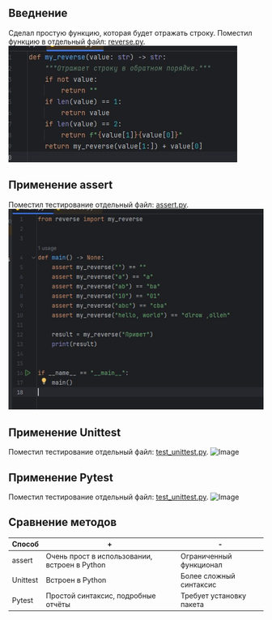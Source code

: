 ## Введнение
Сделал простую функцию, которая будет отражать строку. Поместил функцию в отдельный файл: [reverse.py](https://github.com/ytkinroman/urfu_1/blob/main/reverse.py).
![Image](github_img/img_function.jpg)

 
 
 
## Применение assert
Поместил тестирование отдельный файл: [assert.py](https://github.com/ytkinroman/urfu_1/blob/main/test_assert.py).
![Image](github_img/img_assert.jpg)


## Применение Unittest
Поместил тестирование отдельный файл: [test_unittest.py](https://github.com/ytkinroman/urfu_1/blob/main/test_unittest.py).
![Image](github_img/img_unittest.jpg)



## Применение Pytest
Поместил тестирование отдельный файл: [test_unittest.py](https://github.com/ytkinroman/urfu_1/blob/main/test_pytest.py).
![Image](github_img/img_unittest.jpg)





## Сравнение методов
| Способ | + | - |
| -------- | -------- | -------- |
| assert | Очень прост в использовании, встроен в Python | Ограниченный функционал |
| Unittest | Встроен в Python | Более сложный синтаксис |
| Pytest | Простой синтаксис, подробные отчёты | Требует установку пакета |